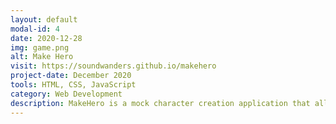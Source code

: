 ```yaml
---
layout: default
modal-id: 4
date: 2020-12-28
img: game.png
alt: Make Hero
visit: https://soundwanders.github.io/makehero
project-date: December 2020
tools: HTML, CSS, JavaScript
category: Web Development
description: MakeHero is a mock character creation application that allows the user to select one of 3 heroes (Gladiator, Ninja, Samurai) and set their attributes. I created the characters and designed the background of the page to gain a better understanding of proper dimensions when designing for the web, how different image resolutions affects image quality and rendering speed, and how images react when browser is resized or viewed on different devices. Far from perfect but a highly enjoyable learning experience.
---
```

